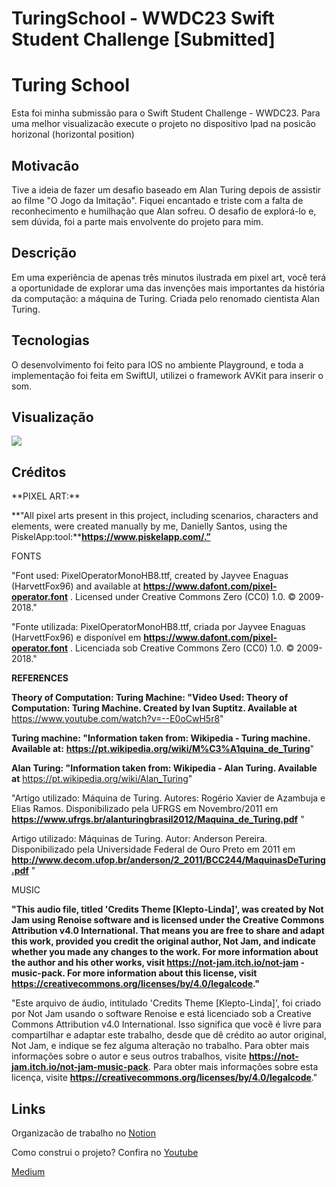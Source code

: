 # TuringSchool - WWDC23 Swift Student Challenge [Submitted]

# Turing School
Esta foi minha submissão para o Swift Student Challenge - WWDC23. 
Para uma melhor visualizacão execute o projeto no dispositivo Ipad na posicão horizonal (horizontal position)

<h2>Motivacão</h2>
Tive a ideia de fazer um desafio baseado em Alan Turing depois de assistir ao filme "O Jogo da Imitação". Fiquei encantado e triste com a falta de reconhecimento e humilhação que Alan sofreu. O desafio de explorá-lo e, sem dúvida, foi a parte mais envolvente do projeto para mim.



<h2>Descrição</h2>
Em uma experiência de apenas três minutos ilustrada em pixel art, você terá a oportunidade de explorar uma das invenções mais importantes da história da computação: a máquina de Turing. Criada pelo renomado cientista Alan Turing.


<h2>Tecnologias</h2>

O desenvolvimento foi feito para IOS no ambiente Playground, e toda a implementação foi feita em SwiftUI, utilizei o framework AVKit para inserir o som.


<h2>Visualização</h2>

<img src="https://user-images.githubusercontent.com/102704880/244887334-ca0da9bd-ca6b-4a06-a19f-612e4704cfdc.gif" />



<h2>Créditos</h2>
**PIXEL  ART:**

**"All pixel arts present in this project, including scenarios, characters and elements, were created manually by me, Danielly Santos, using the PiskelApp:tool:****https://www.piskelapp.com/.”**

FONTS

"Font used: PixelOperatorMonoHB8.ttf, created by Jayvee Enaguas (HarvettFox96) and available at  **https://www.dafont.com/pixel-operator.font**
. Licensed under Creative Commons Zero (CC0) 1.0. © 2009-2018."

"Fonte utilizada: PixelOperatorMonoHB8.ttf, criada por Jayvee Enaguas (HarvettFox96) e disponível em **https://www.dafont.com/pixel-operator.font**
. Licenciada sob Creative Commons Zero (CC0) 1.0. © 2009-2018."

**REFERENCES**

**Theory of Computation: Turing Machine: "Video Used: Theory of Computation: Turing Machine. Created by Ivan Suptitz. Available at** https://www.youtube.com/watch?v=--E0oCwH5r8"

**Turing machine: "Information taken from: Wikipedia - Turing machine. Available at:** **https://pt.wikipedia.org/wiki/M%C3%A1quina_de_Turing**"

**Alan Turing: "Information taken from: Wikipedia - Alan Turing. Available at** https://pt.wikipedia.org/wiki/Alan_Turing"

"Artigo utilizado: Máquina de Turing. Autores: Rogério Xavier de Azambuja e Elias Ramos. Disponibilizado pela UFRGS em Novembro/2011 em **https://www.ufrgs.br/alanturingbrasil2012/Maquina_de_Turing.pdf**
"

Artigo utilizado: Máquinas de Turing. Autor: Anderson Pereira. Disponibilizado pela Universidade Federal de Ouro Preto em 2011 em **http://www.decom.ufop.br/anderson/2_2011/BCC244/MaquinasDeTuring.pdf**
"

MUSIC

**"This audio file, titled 'Credits Theme [Klepto-Linda]', was created by Not Jam using Renoise software and is licensed under the Creative Commons Attribution v4.0 International. That means you are free to share and adapt this work, provided you credit the original author, Not Jam, and indicate whether you made any changes to the work. For more information about the author and his other works, visit https://not-jam.itch.io/not-jam -music-pack. For more information about this license, visit https://creativecommons.org/licenses/by/4.0/legalcode."**

"Este arquivo de áudio, intitulado 'Credits Theme [Klepto-Linda]', foi criado por Not Jam usando o software Renoise e está licenciado sob a Creative Commons Attribution v4.0 International. Isso significa que você é livre para compartilhar e adaptar este trabalho, desde que dê crédito ao autor original, Not Jam, e indique se fez alguma alteração no trabalho. Para obter mais informações sobre o autor e seus outros trabalhos, visite **https://not-jam.itch.io/not-jam-music-pack**. Para obter mais informações sobre esta licença, visite **https://creativecommons.org/licenses/by/4.0/legalcode**."

<h2>Links</h2>

Organizacão de trabalho no <a href="https://ritzy-dress-b97.notion.site/Turing-School-WWDC23-Submitted-b042445d12bb424ea1859e7b4075199a?pvs=4" target="_blank" rel="external" >Notion</a>

Como construi o projeto? Confira no <a href="https://ritzy-dress-b97.notion.site/Turing-School-WWDC23-Submitted-b042445d12bb424ea1859e7b4075199a?pvs=4" target="_blank" rel="external" >Youtube</a>

 <a href="https://www.youtube.com/shorts/g2kbEW4O2Xg" rel="external">Medium</a>
